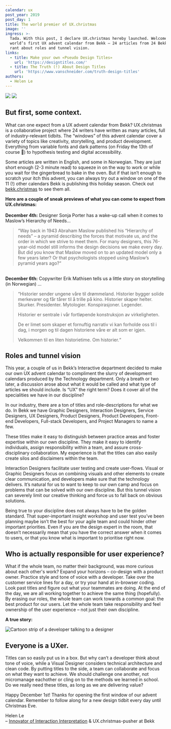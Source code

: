 ```yaml
---
calendar: ux
post_year: 2019
post_day: 1
title: The world premier of UX.christmas
image: ''
ingress: >-
  Tada. With this post, I declare UX.christmas hereby launched. Welcome to the
  world’s first UX advent calendar from Bekk – 24 articles from 24 Bekkers and a
  rant about roles and tunnel vision.
links:
  - title: Make your own «Pseudo Design Titles»
    url: 'https://designtitles.com/'
  - title: The Truth (!) About Design Titles
    url: 'https://www.vanschneider.com/truth-design-titles'
authors:
  - Helen Le
---
```

<img class="light-theme-image" src="https://s5.gifyu.com/images/juletrelys582e22efab67dc34.gif" />
<img class="dark-theme-image" src="https://i.ibb.co/r2d50hR/julekalender-3-darkmode.giff" />

## But first, some context.

What can one expect from a UX advent calendar from Bekk? UX.christmas is a collaborative project where 24 writers have written as many articles, full of industry-relevant tidbits. The “windows” of this advent calendar cover a variety of topics like creativity, storytelling, and product development. Everything from variable fonts and dark patterns (on Friday the 13th of course 👻) to hypothesis testing and digital accessibility.

Some articles are written in English, and some in Norwegian. They are just short enough (2-3 minute read) to squeeze in on the way to work or while you wait for the gingerbread to bake in the oven. But if that isn’t enough to scratch your itch this advent, you can always try out a window on one of the 11 (!) other calendars Bekk is publishing this holiday season. Check out [bekk.christmas](https://bekk.christmas/) to see them all.

**Here are a couple of sneak previews of what you can come to expect from UX.christmas:**\
\
**December 4th:** Designer Sonja Porter has a wake-up call when it comes to Maslow’s Hierarchy of Needs...

> “Way back in 1943 Abraham Maslow published his “Hierarchy of needs” – a pyramid describing the forces that motivate us, and the order in which we strive to meet them. For many designers, this 76-year-old model still informs the design decisions we make every day. But did you know that Maslow moved on to an updated model only a few years later? Or that psychologists stopped using Maslow’s pyramid years ago?“

\
**December 6th:** Copywriter Erik Mathisen tells us a little story on storytelling (in Norwegian) …

> “Historier sender ungene våre til drømmeland. Historier bygger solide merkevarer og får tårer til å trille på kino. Historier skaper helter. Skurker. Presidenter. Mytologier. Konspirasjoner. Legender.
>
> Historier er sentrale i vår fortløpende konstruksjon av virkeligheten.
>
> De er limet som skaper et fornuftig narrativ vi kan forholde oss til i dag, i morgen og til dagen historiene våre er alt som er igjen.
>
> Velkommen til en liten historietime. Om historier.“

## Roles and tunnel vision

This year, a couple of us in Bekk’s Interactive department decided to make our own UX advent calendar to compliment the slurry of development calendars produced by the Technology department. Only a breath or two later, a discussion arose about what it would be called and what type of articles we should include. Is “UX” the right term? Does it cover all of the specialities we have in our discipline?

In our industry, there are a ton of titles and role-descriptions for what we do. In Bekk we have Graphic Designers, Interaction Designers, Service Designers, UX Designers, Product Designers, Product Developers, Front-end Developers, Full-stack Developers, and Project Managers to name a few.

These titles make it easy to distinguish between practice areas and foster expertise within our own discipline. They make it easy to identify individuals, assign responsibility within a team, and assure cross-disciplinary collaboration. My experience is that the titles can also easily create silos and disclaimers within the team.

Interaction Designers facilitate user testing and create user-flows. Visual or Graphic Designers focus on combining visuals and other elements to create clear communication, and developers make sure that the technology delivers. It’s natural for us to want to keep to our own camp and focus on problems that can be solved with our own discipline. But this tunnel vision can severely limit our creative thinking and force us to fall back on obvious solutions.

Being true to your discipline does not always have to be the golden standard. That super-important insight workshop and user test you’ve been planning maybe isn’t the best for your agile team and could hinder other important priorities. Even if you are the design expert in the room, that doesn’t necessarily mean that you have the correct answer when it comes to users, or that you know what is important to prioritise right now.

## Who is actually responsible for user experience?

What if the whole team, no matter their background, was more curious about each other's work? Expand your horizons – co-design with a product owner. Practice style and tone of voice with a developer. Take over the customer service lines for a day, or try your hand at in-browser coding. Look past titles and figure out what your teammates are doing. At the end of the day, we are all working together to achieve the same thing (hopefully). By erasing our roles, the whole team can work towards a common goal: the best product for our users. Let the whole team take responsibility and feel ownership of the user experience – not just their own discipline.

**A true story:**

![Cartoon strip of a developer talking to a designer ](https://i.ibb.co/mqrkwJC/UX-bug.png)

## Everyone is a UXer.

Titles can so easily put us in a box. But why can’t a developer think about tone of voice, while a Visual Designer considers technical architecture and clean code. By putting titles to the side, a team can collaborate and focus on what they want to achieve. We should challenge one another, not micromanage eachother or cling on to the methods we learned in school. Do we really need these titles, as long as we are delivering value?

Happy December 1st! Thanks for opening the first window of our advent calendar. Remember to follow along for a new design tidbit every day until Christmas Eve.

Helen Le\
– [Innovator of Interaction Interpretation](https://designtitles.com/) & UX.christmas-pusher at Bekk
